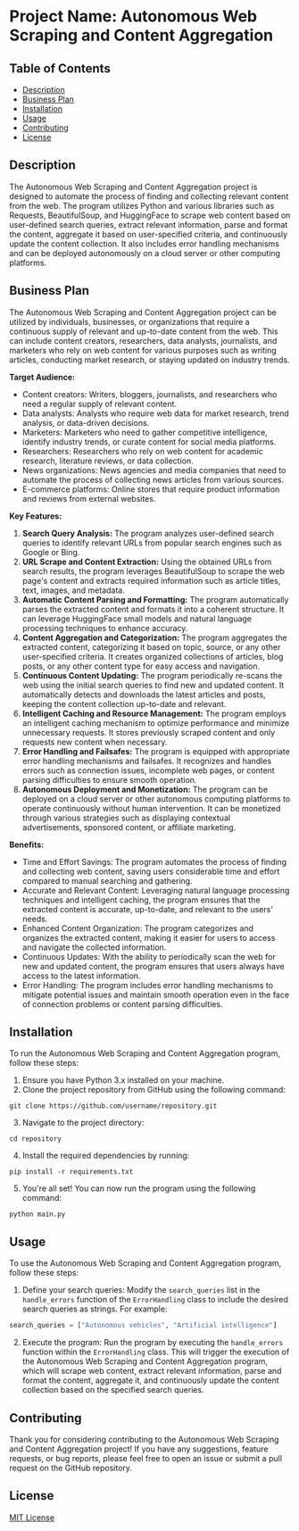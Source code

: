 # Project Name: Autonomous Web Scraping and Content Aggregation

## Table of Contents
- [Description](#description)
- [Business Plan](#business-plan)
- [Installation](#installation)
- [Usage](#usage)
- [Contributing](#contributing)
- [License](#license)

## Description
The Autonomous Web Scraping and Content Aggregation project is designed to automate the process of finding and collecting relevant content from the web. The program utilizes Python and various libraries such as Requests, BeautifulSoup, and HuggingFace to scrape web content based on user-defined search queries, extract relevant information, parse and format the content, aggregate it based on user-specified criteria, and continuously update the content collection. It also includes error handling mechanisms and can be deployed autonomously on a cloud server or other computing platforms.

## Business Plan
The Autonomous Web Scraping and Content Aggregation project can be utilized by individuals, businesses, or organizations that require a continuous supply of relevant and up-to-date content from the web. This can include content creators, researchers, data analysts, journalists, and marketers who rely on web content for various purposes such as writing articles, conducting market research, or staying updated on industry trends.

**Target Audience:**
- Content creators: Writers, bloggers, journalists, and researchers who need a regular supply of relevant content.
- Data analysts: Analysts who require web data for market research, trend analysis, or data-driven decisions.
- Marketers: Marketers who need to gather competitive intelligence, identify industry trends, or curate content for social media platforms.
- Researchers: Researchers who rely on web content for academic research, literature reviews, or data collection.
- News organizations: News agencies and media companies that need to automate the process of collecting news articles from various sources.
- E-commerce platforms: Online stores that require product information and reviews from external websites.

**Key Features:**
1. **Search Query Analysis:** The program analyzes user-defined search queries to identify relevant URLs from popular search engines such as Google or Bing.
2. **URL Scrape and Content Extraction:** Using the obtained URLs from search results, the program leverages BeautifulSoup to scrape the web page's content and extracts required information such as article titles, text, images, and metadata.
3. **Automatic Content Parsing and Formatting:** The program automatically parses the extracted content and formats it into a coherent structure. It can leverage HuggingFace small models and natural language processing techniques to enhance accuracy.
4. **Content Aggregation and Categorization:** The program aggregates the extracted content, categorizing it based on topic, source, or any other user-specified criteria. It creates organized collections of articles, blog posts, or any other content type for easy access and navigation.
5. **Continuous Content Updating:** The program periodically re-scans the web using the initial search queries to find new and updated content. It automatically detects and downloads the latest articles and posts, keeping the content collection up-to-date and relevant.
6. **Intelligent Caching and Resource Management:** The program employs an intelligent caching mechanism to optimize performance and minimize unnecessary requests. It stores previously scraped content and only requests new content when necessary.
7. **Error Handling and Failsafes:** The program is equipped with appropriate error handling mechanisms and failsafes. It recognizes and handles errors such as connection issues, incomplete web pages, or content parsing difficulties to ensure smooth operation.
8. **Autonomous Deployment and Monetization:** The program can be deployed on a cloud server or other autonomous computing platforms to operate continuously without human intervention. It can be monetized through various strategies such as displaying contextual advertisements, sponsored content, or affiliate marketing.

**Benefits:**
- Time and Effort Savings: The program automates the process of finding and collecting web content, saving users considerable time and effort compared to manual searching and gathering.
- Accurate and Relevant Content: Leveraging natural language processing techniques and intelligent caching, the program ensures that the extracted content is accurate, up-to-date, and relevant to the users' needs.
- Enhanced Content Organization: The program categorizes and organizes the extracted content, making it easier for users to access and navigate the collected information.
- Continuous Updates: With the ability to periodically scan the web for new and updated content, the program ensures that users always have access to the latest information.
- Error Handling: The program includes error handling mechanisms to mitigate potential issues and maintain smooth operation even in the face of connection problems or content parsing difficulties.

## Installation
To run the Autonomous Web Scraping and Content Aggregation program, follow these steps:

1. Ensure you have Python 3.x installed on your machine.
2. Clone the project repository from GitHub using the following command:
```shell
git clone https://github.com/username/repository.git
```
3. Navigate to the project directory:
```shell
cd repository
```
4. Install the required dependencies by running:
```shell
pip install -r requirements.txt
```
5. You're all set! You can now run the program using the following command:
```shell
python main.py
```

## Usage
To use the Autonomous Web Scraping and Content Aggregation program, follow these steps:

1. Define your search queries: Modify the `search_queries` list in the `handle_errors` function of the `ErrorHandling` class to include the desired search queries as strings. For example:
```python
search_queries = ["Autonomous vehicles", "Artificial intelligence"]
```
2. Execute the program: Run the program by executing the `handle_errors` function within the `ErrorHandling` class. This will trigger the execution of the Autonomous Web Scraping and Content Aggregation program, which will scrape web content, extract relevant information, parse and format the content, aggregate it, and continuously update the content collection based on the specified search queries.

## Contributing
Thank you for considering contributing to the Autonomous Web Scraping and Content Aggregation project! If you have any suggestions, feature requests, or bug reports, please feel free to open an issue or submit a pull request on the GitHub repository.

## License
[MIT License](https://opensource.org/licenses/MIT)